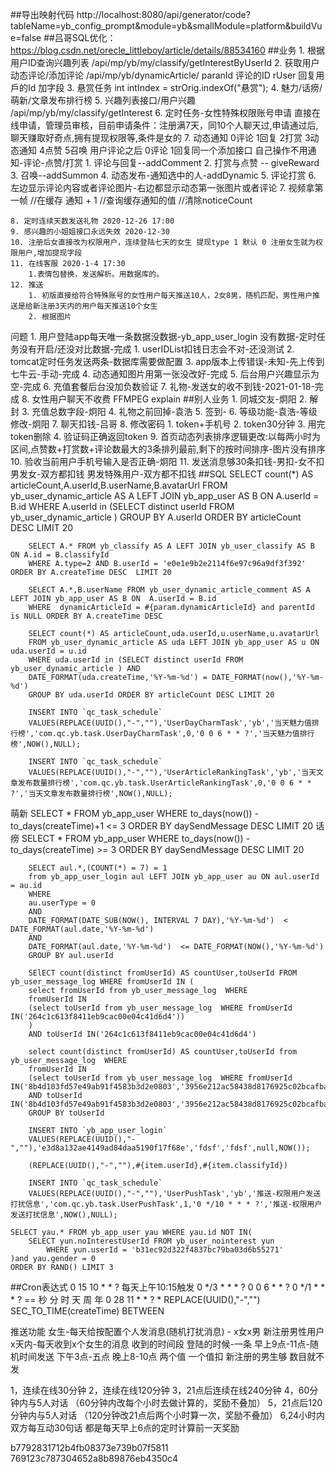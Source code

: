 ##导出映射代码 http://localhost:8080/api/generator/code?tableName=yb_config_prompt&module=yb&smallModule=platform&buildVue=false
##吕哥SQL优化：https://blog.csdn.net/orecle_littleboy/article/details/88534160
##业务
	1. 根据用户ID查询兴趣列表 /api/mp/yb/my/classify/getInterestByUserId
	2. 获取用户动态评论/添加评论	/api/mp/yb/dynamicArticle/
		paranId 评论的ID
		rUser   回复用戶的Id
		加字段 
	3. 悬赏任务
		int intIndex = strOrig.indexOf("悬赏");
	4. 魅力/话痨/萌新/文章发布排行榜
	5. 兴趣列表接口/用户兴趣	/api/mp/yb/my/classify/getInterest
	6. 定时任务-女性特殊权限账号申请
		直接在线申请，管理员审核，目前申请条件：注册满7天，同10个人聊天过,申请通过后,聊天赚取好奇点,拥有提现权限等,条件是女的
	7. 动态通知
		0评论 1回复 2打赏 3动态通知 4点赞 5召唤
		用户评论之后 0评论 1回复同一个添加接口
		自己操作不用通知-评论-点赞/打赏 
		1. 评论与回复--addComment
		2. 打赏与点赞 -- giveReward
		3. 召唤--addSummon
		4. 动态发布-通知选中的人-addDynamic
		5. 评论打赏
		6. 左边显示评论内容或者评论图片-右边都显示动态第一张图片或者评论
		7. 视频拿第一帧
        //在缓存 通知 + 1
        //查询缓存通知的值
        //清除noticeCount

	8. 定时连续天数发送礼物 2020-12-26 17:00
	9. 感兴趣的小姐姐接口永远失效 2020-12-30
	10. 注册后女直接改为权限用户，连续登陆七天的女生 提现type 1 默认 0 注册女生就为权限用户,增加提现字段
	11. 在线客服 2020-1-4 17:30
		1.表情包替换，发送解析。用数据库的。 
	12. 推送
		1. 初版直接给符合特殊账号的女性用户每天推送10人，2女8男，随机匹配，男性用户推送是给新注册3天内的用户每天推送10个女生
		2. 根据图片
	
问题
	1. 用户登陆app每天唯一条数据没数据-yb_app_user_login 没有数据-定时任务没有开启/还没对比数据-完成
		1. userIDList扣钱日志会不对-还没测试
	2. tomcat定时任务发送两条-数据库需要做配置
	3. app版本上传错误-未知-先上传到七牛云-手动-完成
	4. 动态通知图片用第一张没改好-完成
	5. 后台用户兴趣显示为空-完成
	6. 充值套餐后台没加负数验证
	7. 礼物-发送女的收不到钱-2021-01-18-完成
	8. 女性用户聊天不收费
FFMPEG
explain
##别人业务
	1. 同城交友-炯阳
	2. 解封
	3. 充值总数字段-炯阳
	4. 礼物之前回掉-袁浩
	5. 签到-
	6. 等级功能-袁浩-等级修改-炯阳
	7. 聊天扣钱-吕哥
	8. 修改密码
		1. token+手机号
		2. token30分钟
		3. 用完token删除
		4. 验证码正确返回token
	9. 首页动态列表排序逻辑更改:以每两小时为区间,点赞数+打赏数+评论数最大的3条排列最前,剩下的按时间排序-图片没有排序
	10. 验收当前用户手机号输入是否正确-炯阳
	11. 发送消息够30条扣钱-男扣-女不扣
		男发女-双方都扣钱
		男发特殊用户-双方都不扣钱
##SQL
		SELECT count(*) AS articleCount,A.userId,B.userName,B.avatarUrl
        FROM yb_user_dynamic_article AS A LEFT JOIN yb_app_user AS B ON A.userId = B.id
        WHERE A.userId in (SELECT distinct userId FROM yb_user_dynamic_article ) GROUP BY A.userId ORDER BY articleCount DESC LIMIT 20

		SELECT A.* FROM yb_classify AS A LEFT JOIN yb_user_classify AS B ON A.id = B.classifyId
		WHERE A.type=2 AND B.userId = 'e0e1e9b2e2114f6e97c96a9df3f392' ORDER BY A.createTime DESC  LIMIT 20

		SELECT A.*,B.userName FROM yb_user_dynamic_article_comment AS A LEFT JOIN yb_app_user AS B ON  A.userId = B.id
		WHERE  dynamicArticleId = #{param.dynamicArticleId} and parentId is NULL ORDER BY A.createTime DESC

        SELECT count(*) AS articleCount,uda.userId,u.userName,u.avatarUrl
        FROM yb_user_dynamic_article AS uda LEFT JOIN yb_app_user AS u ON uda.userId = u.id
        WHERE uda.userId in (SELECT distinct userId FROM yb_user_dynamic_article ) AND 
		DATE_FORMAT(uda.createTime,'%Y-%m-%d') = DATE_FORMAT(now(),'%Y-%m-%d')  
		GROUP BY uda.userId ORDER BY articleCount DESC LIMIT 20
		
		INSERT INTO `qc_task_schedule` 
		VALUES(REPLACE(UUID(),"-",""),'UserDayCharmTask','yb','当天魅力值排行榜','com.qc.yb.task.UserDayCharmTask',0,'0 0 6 * * ?','当天魅力值排行榜',NOW(),NULL);

		INSERT INTO `qc_task_schedule` 
		VALUES(REPLACE(UUID(),"-",""),'UserArticleRankingTask','yb','当天文章发布数量排行榜','com.qc.yb.task.UserArticleRankingTask',0,'0 0 6 * * ?','当天文章发布数量排行榜',NOW(),NULL);
		
萌新		 SELECT * FROM yb_app_user WHERE to_days(now()) - to_days(createTime)+1 <= 3  ORDER BY daySendMessage DESC LIMIT 20
话痨		 SELECT * FROM yb_app_user WHERE to_days(now()) - to_days(createTime) >= 3  ORDER BY daySendMessage DESC LIMIT 20
		
		SELECT aul.*,(COUNT(*) = 7) = 1
		from yb_app_user_login aul LEFT JOIN yb_app_user au ON aul.userId = au.id 
		WHERE 
		au.userType = 0
		AND
		DATE_FORMAT(DATE_SUB(NOW(), INTERVAL 7 DAY),'%Y-%m-%d')  < DATE_FORMAT(aul.date,'%Y-%m-%d') 
		AND 
		DATE_FORMAT(aul.date,'%Y-%m-%d')  <= DATE_FORMAT(NOW(),'%Y-%m-%d')
		GROUP BY aul.userId

		SElECT count(distinct fromUserId) AS countUser,toUserId FROM yb_user_message_log WHERE fromUserId IN (
		select fromUserId from yb_user_message_log  WHERE 
		fromUserId IN 
		(select toUserId from yb_user_message_log  WHERE fromUserId IN('264c1c613f8411eb9cac00e04c41d6d4'))
		)
		AND toUserId IN('264c1c613f8411eb9cac00e04c41d6d4') 

		select count(distinct fromUserId) AS countUser,toUserId from yb_user_message_log  WHERE 
		fromUserId IN 
		(select toUserId from yb_user_message_log  WHERE fromUserId IN('8b4d103fd57e49ab91f4583b3d2e0803','3956e212ac58438d8176925c02bcafba'))
		AND toUserId IN('8b4d103fd57e49ab91f4583b3d2e0803','3956e212ac58438d8176925c02bcafba')  
		GROUP BY toUserId

		INSERT INTO `yb_app_user_login` 
		VALUES(REPLACE(UUID(),"-",""),'e3d8a132ae4149ad84daa5190f17f68e','fdsf','fdsf',null,NOW());
		
		(REPLACE(UUID(),"-",""),#{item.userId},#{item.classifyId})

		INSERT INTO `qc_task_schedule` 
		VALUES(REPLACE(UUID(),"-",""),'UserPushTask','yb','推送-权限用户发送打扰信息','com.qc.yb.task.UserPushTask',1,'0 */10 * * * ?','推送-权限用户发送打扰信息',NOW(),NULL);

	SELECT yau.* FROM yb_app_user yau WHERE yau.id NOT IN(
		SELECT yun.noInterestUserId FROM yb_user_nointerest yun 
			WHERE yun.userId = 'b31ec92d322f4837bc79ba03d6b55271'
	)and yau.gender = 0
	ORDER BY RAND() LIMIT 3
		
##Cron表达式
	0 15 10 * * ?     每天上午10:15触发
	0 */3 * * * ?
	0 0 6 * * ?
	0 */1 * * * ? == 秒 分 时 天 周 年
	0 28 11 * * ? *
	REPLACE(UUID(),"-","")
	SEC_TO_TIME(createTime)
	BETWEEN

推送功能
	女生-每天给按配置个人发消息(随机打扰消息) - x女x男
	新注册男性用户x天内-每天收到x个女生的消息
	收到的时间段
	登陆的时候-一条
	早上9点-11点-随机时间发送
	下午3点-五点
	晚上8-10点
	两个值 一个值扣
	新注册的男生够 数目就不发

1，连续在线30分钟
2，连续在线120分钟
3，21点后连续在线240分钟 
4，60分钟内与5人对话 （60分钟内改每个小时去做计算的，奖励不叠加）
5，21点后120分钟内与5人对话 （120分钟改21点后两个小时算一次，奖励不叠加）
6,24小时内双方每互动30句话
  都是每天早上6点的定时计算前一天奖励


b7792831712b4fb08373e739b07f5811
769123c787304652a8b89876eb4350c4

